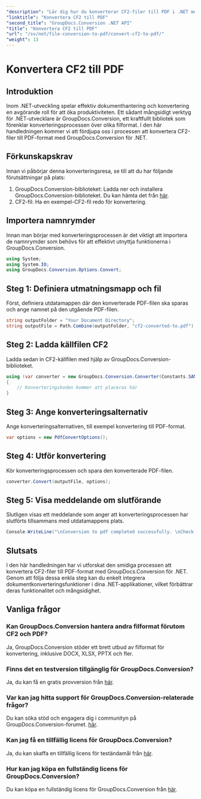 ```yaml
---
"description": "Lär dig hur du konverterar CF2-filer till PDF i .NET med GroupDocs.Conversion. Förenkla dina dokumenthanteringsuppgifter utan ansträngning."
"linktitle": "Konvertera CF2 till PDF"
"second_title": "GroupDocs.Conversion .NET API"
"title": "Konvertera CF2 till PDF"
"url": "/sv/net/file-conversion-to-pdf/convert-cf2-to-pdf/"
"weight": 13
---
```


# Konvertera CF2 till PDF

## Introduktion
Inom .NET-utveckling spelar effektiv dokumenthantering och konvertering en avgörande roll för att öka produktiviteten. Ett sådant mångsidigt verktyg för .NET-utvecklare är GroupDocs.Conversion, ett kraftfullt bibliotek som förenklar konverteringsprocessen över olika filformat. I den här handledningen kommer vi att fördjupa oss i processen att konvertera CF2-filer till PDF-format med GroupDocs.Conversion för .NET.
## Förkunskapskrav
Innan vi påbörjar denna konverteringsresa, se till att du har följande förutsättningar på plats:
1. GroupDocs.Conversion-biblioteket: Ladda ner och installera GroupDocs.Conversion-biblioteket. Du kan hämta det från [här](https://releases.groupdocs.com/conversion/net/).
2. CF2-fil: Ha en exempel-CF2-fil redo för konvertering.

## Importera namnrymder
Innan man börjar med konverteringsprocessen är det viktigt att importera de namnrymder som behövs för att effektivt utnyttja funktionerna i GroupDocs.Conversion.
```csharp
using System;
using System.IO;
using GroupDocs.Conversion.Options.Convert;
```
## Steg 1: Definiera utmatningsmapp och fil
Först, definiera utdatamappen där den konverterade PDF-filen ska sparas och ange namnet på den utgående PDF-filen.
```csharp
string outputFolder = "Your Document Directory";
string outputFile = Path.Combine(outputFolder, "cf2-converted-to.pdf");
```
## Steg 2: Ladda källfilen CF2
Ladda sedan in CF2-källfilen med hjälp av GroupDocs.Conversion-biblioteket.
```csharp
using (var converter = new GroupDocs.Conversion.Converter(Constants.SAMPLE_CF2))
{
    // Konverteringskoden kommer att placeras här
}
```
## Steg 3: Ange konverteringsalternativ
Ange konverteringsalternativen, till exempel konvertering till PDF-format.
```csharp
var options = new PdfConvertOptions();
```
## Steg 4: Utför konvertering
Kör konverteringsprocessen och spara den konverterade PDF-filen.
```csharp
converter.Convert(outputFile, options);
```
## Steg 5: Visa meddelande om slutförande
Slutligen visas ett meddelande som anger att konverteringsprocessen har slutförts tillsammans med utdatamappens plats.
```csharp
Console.WriteLine("\nConversion to pdf completed successfully. \nCheck output in {0}", outputFolder);
```

## Slutsats
I den här handledningen har vi utforskat den smidiga processen att konvertera CF2-filer till PDF-format med GroupDocs.Conversion för .NET. Genom att följa dessa enkla steg kan du enkelt integrera dokumentkonverteringsfunktioner i dina .NET-applikationer, vilket förbättrar deras funktionalitet och mångsidighet.
## Vanliga frågor
### Kan GroupDocs.Conversion hantera andra filformat förutom CF2 och PDF?
Ja, GroupDocs.Conversion stöder ett brett utbud av filformat för konvertering, inklusive DOCX, XLSX, PPTX och fler.
### Finns det en testversion tillgänglig för GroupDocs.Conversion?
Ja, du kan få en gratis provversion från [här](https://releases.groupdocs.com/).
### Var kan jag hitta support för GroupDocs.Conversion-relaterade frågor?
Du kan söka stöd och engagera dig i communityn på GroupDocs.Conversion-forumet. [här](https://forum.groupdocs.com/c/conversion/11).
### Kan jag få en tillfällig licens för GroupDocs.Conversion?
Ja, du kan skaffa en tillfällig licens för teständamål från [här](https://purchase.groupdocs.com/temporary-license/).
### Hur kan jag köpa en fullständig licens för GroupDocs.Conversion?
Du kan köpa en fullständig licens för GroupDocs.Conversion från [här](https://purchase.groupdocs.com/buy).